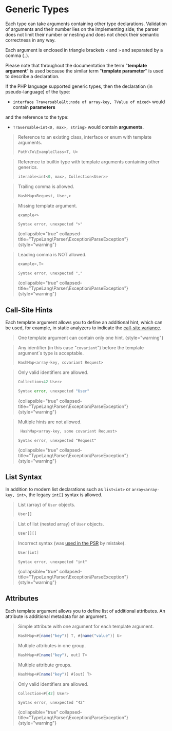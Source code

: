 # Generic Types

<secondary-label ref="phpstan"/>
<secondary-label ref="psalm"/>
<secondary-label ref="storm"/>
<show-structure for="chapter" depth="2"/>

Each type can take arguments containing other type declarations. Validation of
arguments and their number lies on the implementing side; the parser does not
limit their number or nesting and does not check their semantic correctness in
any way.

Each argument is enclosed in triangle brackets `<` and `>` and separated by a
comma (`,`).

<note>

Please note that throughout the documentation the term "**template argument**"
is used because the similar term "**template parameter**" is used to describe
a declaration.

If the PHP language supported generic types, then the declaration
(in pseudo-language) of the type:

* `interface Traversable&lt;node of array-key, TValue of mixed>` would contain
  **parameters**

and the reference to the type:

* `Traversable<int<0, max>, string>` would contain **arguments**.

</note>

<tabs>
<tab title="Examples">

> Reference to an existing class, interface or enum with template arguments.
> ```typescript
> Path\To\ExampleClass<T, U>
> ```

> Reference to builtin type with template arguments containing other generics.
>  ```typescript
>  iterable<int<0, max>, Collection<User>>
>  ```

> Trailing comma is allowed.
>  ```typescript
>  HashMap<Request, User,>
>  ```

</tab>
<tab title="Counterexamples">

> Missing template argument.
> ```typescript
> example<>
> ```
> ```
> Syntax error, unexpected ">"
> ```
> {collapsible="true" collapsed-title="TypeLang\Parser\Exception\ParseException"}
> {style="warning"}

> Leading comma is NOT allowed.
> ```typescript
> example<,T>
> ```
> ```
> Syntax error, unexpected ","
> ```
> {collapsible="true" collapsed-title="TypeLang\Parser\Exception\ParseException"}
> {style="warning"}

</tab>
</tabs>

## Call-Site Hints

<secondary-label ref="phpstan"/>

Each template argument allows you to define an additional hint, which can be 
used, for example, in static analyzers to indicate the
[call-site variance](https://phpstan.org/blog/guide-to-call-site-generic-variance#call-site-variance).

> One template argument can contain only one hint.
> {style="warning"}

<tabs>
<tab title="Examples">

> Any identifier (in this case "`covariant`") before the template argument`s 
> type is acceptable.
> ```typescript
> HashMap<array-key, covariant Request>
> ```

</tab>
<tab title="Counterexamples">

> Only valid identifiers are allowed.
> ```typescript
> Collection<42 User>
> ```
> ```php
> Syntax error, unexpected "User"
> ```
> {collapsible="true" collapsed-title="TypeLang\Parser\Exception\ParseException"}
> {style="warning"}

> Multiple hints are not allowed.
> ```typescript
>  HashMap<array-key, some covariant Request>
> ```
> ```
> Syntax error, unexpected "Request"
> ```
> {collapsible="true" collapsed-title="TypeLang\Parser\Exception\ParseException"}
> {style="warning"}

</tab>
</tabs>


## List Syntax

<secondary-label ref="phpstan"/>
<secondary-label ref="psalm"/>
<secondary-label ref="storm"/>

In addition to modern list declarations such as `list<int>` or
`array<array-key, int>`, the legacy `int[]` syntax is allowed.

<tabs>
<tab title="Examples">

> List (array) of `User` objects.
> ```typescript
> User[]
> ```

> List of list (nested array) of `User` objects.
> ```typescript
> User[][]
> ```

</tab>
<tab title="Counterexamples">

> Incorrect syntax (was [used in the PSR](https://github.com/php-fig/event-dispatcher/blob/1.0.0/src/ListenerProviderInterface.php#L14) by mistake).
> ```typescript
> User[int]
> ```
> ```
> Syntax error, unexpected "int"
> ```
> {collapsible="true" collapsed-title="TypeLang\Parser\Exception\ParseException"}
> {style="warning"}

</tab>
</tabs>


## Attributes

<secondary-label ref="tl1.1"/>

Each template argument allows you to define list of additional attributes. 
An attribute is additional metadata for an argument.

<tabs>
<tab title="Examples">

> Simple attribute with one argument for each template argument.
> ```typescript
> HashMap<#[name("key")] T, #[name("value")] U>
> ```

> Multiple attributes in one group.
> ```typescript
> HashMap<#[name("key"), out] T>
> ```

> Multiple attribute groups.
> ```typescript
> HashMap<#[name("key")] #[out] T>
> ```

</tab>
<tab title="Counterexamples">

> Only valid identifiers are allowed.
> ```typescript
> Collection<#[42] User>
> ```
> ```
> Syntax error, unexpected "42"
> ```
> {collapsible="true" collapsed-title="TypeLang\Parser\Exception\ParseException"}
> {style="warning"}

</tab>
</tabs>
